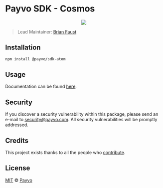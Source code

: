 # Payvo SDK - Cosmos

<p align="center">
    <img src="https://raw.githubusercontent.com/PayvoHQ/sdk/master/packages/sdk-atom/banner.png" />
</p>

> Lead Maintainer: [Brian Faust](https://github.com/faustbrian)

## Installation

```bash
npm install @payvo/sdk-atom
```

## Usage

Documentation can be found [here](https://ark.dev/docs/payvo-sdk/coins/atom).

## Security

If you discover a security vulnerability within this package, please send an e-mail to security@payvo.com. All security vulnerabilities will be promptly addressed.

## Credits

This project exists thanks to all the people who [contribute](../../contributors).

## License

[MIT](LICENSE) © [Payvo](https://payvo.com)
